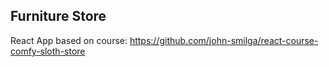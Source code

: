 ## Furniture Store

React App based on course: 
https://github.com/john-smilga/react-course-comfy-sloth-store
